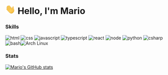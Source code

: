 # <img src="https://github.com/SatYu26/SatYu26/raw/master/Assets/Hi.gif" alt="handwave" width="32"/> Hello, I'm Mario

### Skills
<img src="https://user-images.githubusercontent.com/95534180/151720587-570c5152-474a-49d3-8ea5-96a7221ae58d.png" alt="html" width="32"/> <img src="https://user-images.githubusercontent.com/95534180/151720575-1fc9a4d1-b778-404d-a301-4397a6d7581a.png" alt="css" width="32"/> <img src="https://camo.githubusercontent.com/01920dc8ff66bdb2cd3bbc4847b3f88c16b706a24a3e2ee8c22b51eace241460/68747470733a2f2f75706c6f61642e77696b696d656469612e6f72672f77696b6970656469612f636f6d6d6f6e732f7468756d622f392f39392f556e6f6666696369616c5f4a6176615363726970745f6c6f676f5f322e7376672f3132303070782d556e6f6666696369616c5f4a6176615363726970745f6c6f676f5f322e7376672e706e67" alt="javascript" width="32"/> <img src="https://upload.wikimedia.org/wikipedia/commons/thumb/4/4c/Typescript_logo_2020.svg/1200px-Typescript_logo_2020.svg.png" alt="typescript" width="32"/> <img src="https://upload.wikimedia.org/wikipedia/commons/thumb/a/a7/React-icon.svg/2300px-React-icon.svg.png" alt="react" width="32"/> <img src="https://upload.wikimedia.org/wikipedia/commons/thumb/d/d9/Node.js_logo.svg/1280px-Node.js_logo.svg.png" alt="node" height="32"/> <img src="https://camo.githubusercontent.com/06060cde705ac6498f76dc8dc0c657fcf4eecdaef6d25d2e07e72f0153233ac3/68747470733a2f2f73746f72652d696d616765732e732d6d6963726f736f66742e636f6d2f696d6167652f617070732e33373937322e31333531303739383838323834373233382e61616161373366312d306663352d343830622d383631392d3533386435363362303837612e34393435363762642d393137372d343335302d623135632d6639623832336362353038633f6d6f64653d7363616c6526713d393026683d33303026773d333030" alt="python" width="32"/> <img src="https://seeklogo.com/images/C/c-sharp-c-logo-02F17714BA-seeklogo.com.png" alt="csharp" width="32"/> <img src="https://upload.wikimedia.org/wikipedia/commons/thumb/4/4b/Bash_Logo_Colored.svg/1200px-Bash_Logo_Colored.svg.png" alt="bash" width="32"/><img src="https://www.clipartmax.com/png/small/321-3216004_by-default-most-linux-distributions-including-arch-arch-linux-logo-png.png" alt="Arch Linux" width="32"/>

### Stats
[![Mario's GitHub stats](https://github-readme-stats.vercel.app/api?username=mario-hess&show_icons=true&theme=dracula)](https://github.com/anuraghazra/github-readme-stats)
